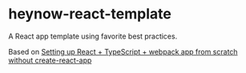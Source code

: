 # heynow-react-template
A React app template using favorite best practices.

Based on [Setting up React + TypeScript + webpack app from scratch without create-react-app](https://dev.to/alekseiberezkin/setting-up-react-typescript-app-without-create-react-app-oph)
